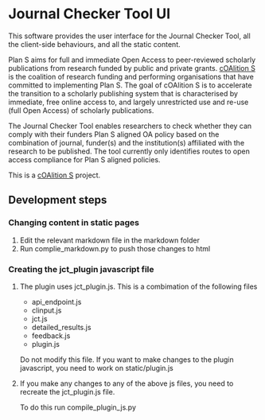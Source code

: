 # Journal Checker Tool UI

This software provides the user interface for the Journal Checker Tool, all the client-side behaviours, and all the
static content.

Plan S aims for full and immediate Open Access to peer-reviewed scholarly publications from research funded by public 
and private grants. [cOAlition S](https://www.coalition-s.org/) is the coalition of research funding and performing 
organisations that have committed to implementing Plan S. The goal of cOAlition S is to accelerate the transition to a 
scholarly publishing system that is characterised by immediate, free online access to, and largely unrestricted use and 
re-use (full Open Access) of scholarly publications.

The Journal Checker Tool enables researchers to check whether they can comply with their funders Plan S aligned OA 
policy based on the combination of journal, funder(s) and the institution(s) affiliated with the research to be 
published. The tool currently only identifies routes to open access compliance for Plan S aligned policies.

This is a [cOAlition S](https://www.coalition-s.org/) project.

## Development steps
### Changing content in static pages
1. Edit the relevant markdown file in the markdown folder
2. Run complie_markdown.py to push those changes to html

### Creating the jct_plugin javascript file
1. The plugin uses jct_plugin.js. This is a combimation of the following files
    - api_endpoint.js
    - clinput.js
    - jct.js
    - detailed_results.js
    - feedback.js
    - plugin.js  
    
    Do not modify this file. If you want to make changes to the plugin javascript, you need to work on static/plugin.js

2. If you make any changes to any of the above js files, you need to recreate the jct_plugin.js file.

    To do this run compile_plugin_js.py
 